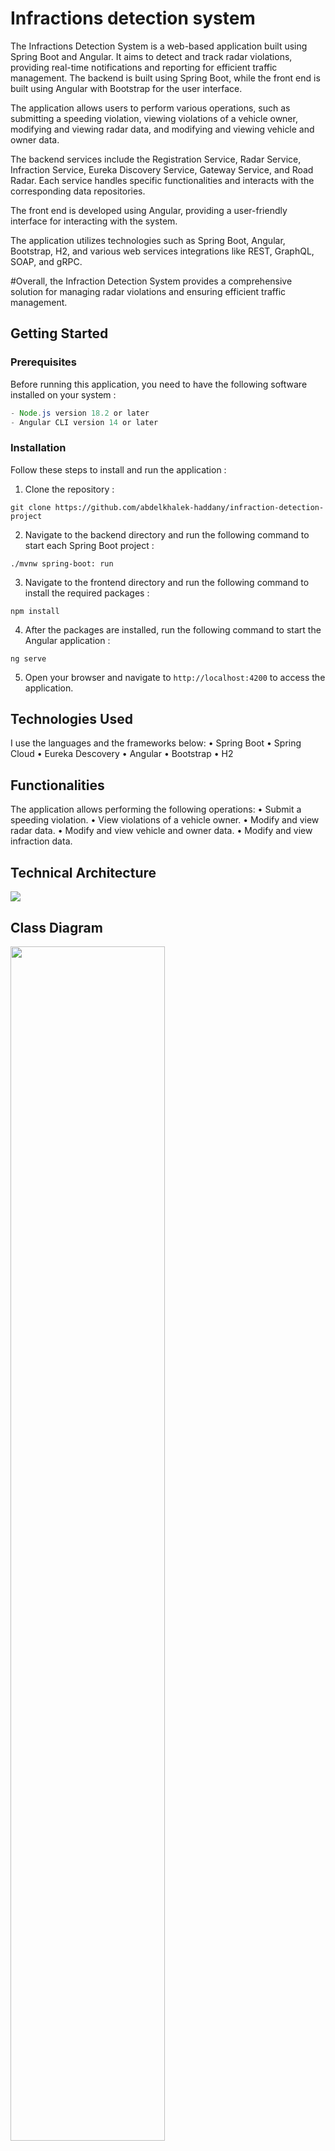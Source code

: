 # Infractions detection system

The Infractions Detection System is a web-based application built using Spring Boot and Angular. It aims to detect and track radar violations, providing real-time notifications and reporting for efficient traffic management. The backend is built using Spring Boot, while the front end is built using Angular with Bootstrap for the user interface.

The application allows users to perform various operations, such as submitting a speeding violation, viewing violations of a vehicle owner, modifying and viewing radar data, and modifying and viewing vehicle and owner data.

The backend services include the Registration Service, Radar Service, Infraction Service, Eureka Discovery Service, Gateway Service, and Road Radar. Each service handles specific functionalities and interacts with the corresponding data repositories.

The front end is developed using Angular, providing a user-friendly interface for interacting with the system.

The application utilizes technologies such as Spring Boot, Angular, Bootstrap, H2, and various web services integrations like REST, GraphQL, SOAP, and gRPC.

#Overall, the Infraction Detection System provides a comprehensive solution for managing radar violations and ensuring efficient traffic management.




## Getting Started
### Prerequisites
Before running this application, you need to have the following software installed on your system :

```java
- Node.js version 18.2 or later
- Angular CLI version 14 or later
```

### Installation
Follow these steps to install and run the application :

1. Clone the repository :
```
git clone https://github.com/abdelkhalek-haddany/infraction-detection-project
```
2. Navigate to the backend directory and run the following command to start each Spring Boot project :
```
./mvnw spring-boot: run
```
3. Navigate to the frontend directory and run the following command to install the required packages :
```
npm install
```
4. After the packages are installed, run the following command to start the Angular application :
```
ng serve
```
5. Open your browser and navigate to `http://localhost:4200` to access the application.

## Technologies Used
I use the languages and the frameworks below:
•	Spring Boot
•	Spring Cloud
•	Eureka Descovery
•	Angular
•	Bootstrap
•	H2
## Functionalities
The application allows performing the following operations:
•	Submit a speeding violation.
•	View violations of a vehicle owner.
•	Modify and view radar data.
•	Modify and view vehicle and owner data.
•	Modify and view infraction data.


## Technical Architecture

<img src="https://github.com/el-moudni-hicham/radar-violation-detection-system/assets/85403056/f49b19b6-7f95-4f45-8b65-1060db7d9dc7">

## Class Diagram 

<img src="https://github.com/el-moudni-hicham/radar-violation-detection-system/assets/85403056/3f6bacdd-84ea-4e1e-9c9f-0ae69cca8202" width="70%">

## Backend Services
The backend consists of five services:


### Registration Service
The Registration microservice handles the management of vehicles owned by owners. Each vehicle is associated with a single owner. An owner is defined by their ID, name, date of birth, and email. A vehicle is defined by its ID, registration number, brand, fiscal power, and model.
#### Service Structure:
```
Entities:
  -Owner.java
  -OwnerRequest.java
  -Vehicle.java
Repositories:
  -OwnerRepository.java
  -VehicleRepository.java
Web:
  -GraphQL:
    --OwnerGraphqlController.java
    --VehicleGraphqlController.java
  -gRPC:
    --GrpcConfig.java
    --OwnerGrpcService.java
  -Stub:
    --OwnerGrpcServiceGrpc.java
    --OwnerService.java
  -REST:
    --OwnerRestController.java
    --VehicleRestController.java
  -SOAP:
    --CXFSoapWebServiceConfig.java
    --OwnerSoapController.java
    --OwnerSoapService.java
Resources:
  -application.properties
  -owner-service.proto
  -xsd-schema.xsd
GraphQL:
  -schema.graphqls
```

### Radar Service
The Radar microservice is responsible for managing radars. It handles radar entities defined by their ID, maximum speed limit, and coordinates (longitude and latitude).
#### Service Structure:
```
Entities:
  -Radar.java
Feign:
  -InfractionRestClient.java
Models:
  -Infraction.java
  -NewData.java
Repositories:
  -RadarRepository.java
Web:
  -RadarRestController.java
Resources:
  -application.properties
  -radar-service.proto
  ```


#### Infraction Service
The Infraction microservice is responsible for managing violations. It handles each violation, which is defined by its ID, date, the radar number that detected the offense, the vehicle registration number, the vehicle's speed, the radar's maximum speed limit, and the fine amount.
#### Service Structure:
```
Entities:
  -Infraction.java
Feign:
  -RadarRestClient.java
  -VehicleRestClient.java
Models:
  -NewData.java
  -Owner.java
  -Radar.java
  -Vehicle.java
Repositories:
  -InfractionRepository.java
Web:
  -InfractionRestController.java
Resources:
  -application.properties
```

### Eureka Discovery Service
The Eureka Discovery Service is a server-side component in the Netflix OSS stack. It allows services to register and discover each other in a microservices architecture.
#### Service Structure:
```
Application:
  -EurekaDiscoveryApplication.java
Resources:
  -application.properties
```
  
### Gateway Service
The Gateway Service is implemented using Spring Cloud Gateway. It provides a centralized entry point for routing and filtering requests to microservices in a distributed system. It enables dynamic and scalable routing based on various criteria.
#### Service Structure:
```
Application:
  -GatewayApplication.java
Resources:
  -application.properties
  -application.yml
```
### Road Radar
The Road Radar is a Java application that simulates a radar system. It generates random speeding violations and sends them to the Radar-Service.
#### Service Structure:
```
Application:
  -RadarDetectionService.java
  -RadarRoadApplication.java
Models:
  -NewData.java
  -Radar.java
  -Vehicle.java
Resources:
  -application.properties
```
  
# Test API (BackEnd)
## eureka-discovery


